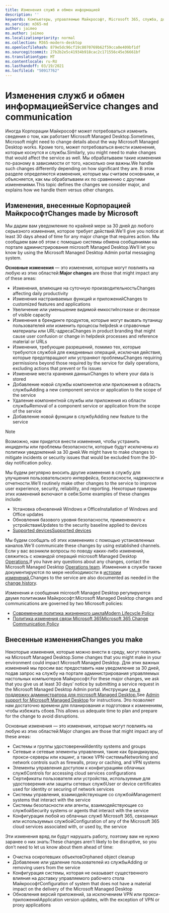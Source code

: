 ```yaml
---
title: Изменения служб и обмен информацией
description: ''
keywords: Компьютеры, управляемые Майкрософт, Microsoft 365, служба, документация
ms.service: m365-md
author: jaimeo
ms.author: jaimeo
ms.localizationpriority: normal
ms.collection: M365-modern-desktop
ms.openlocfilehash: 879e5dc96cf19c8070769b62f59cca0e409bf1df
ms.sourcegitcommit: 27b2b2e5c41934b918cac2c171556c45e36661bf
ms.translationtype: MT
ms.contentlocale: ru-RU
ms.lasthandoff: 03/19/2021
ms.locfileid: "50917762"
---
```

# <a name="service-changes-and-communication"></a><span data-ttu-id="dc0d3-103">Изменения служб и обмен информацией</span><span class="sxs-lookup"><span data-stu-id="dc0d3-103">Service changes and communication</span></span>

<span data-ttu-id="dc0d3-104">Иногда Корпорации Майкрософт может потребоваться изменить сведения о том, как работает Microsoft Managed Desktop.</span><span class="sxs-lookup"><span data-stu-id="dc0d3-104">Sometimes, Microsoft might need to change details about the way Microsoft Managed Desktop works.</span></span> <span data-ttu-id="dc0d3-105">Кроме того, может потребоваться внести изменения, которые коснутся и службы.</span><span class="sxs-lookup"><span data-stu-id="dc0d3-105">Similarly, you might need to make changes that would affect the service as well.</span></span> <span data-ttu-id="dc0d3-106">Мы обрабатываем такие изменения по-разному в зависимости от того, насколько они важны.</span><span class="sxs-lookup"><span data-stu-id="dc0d3-106">We handle such changes differently depending on how significant they are.</span></span> <span data-ttu-id="dc0d3-107">В этом разделе определяются изменения, которые мы считаем основными, и объясняется, как мы обрабатываем их по сравнению с другими изменениями.</span><span class="sxs-lookup"><span data-stu-id="dc0d3-107">This topic defines the changes we consider major, and explains how we handle them versus other changes.</span></span>



## <a name="changes-made-by-microsoft"></a><span data-ttu-id="dc0d3-108">Изменения, внесенные Корпорацией Майкрософт</span><span class="sxs-lookup"><span data-stu-id="dc0d3-108">Changes made by Microsoft</span></span>

<span data-ttu-id="dc0d3-109">Мы дадим вам уведомление по крайней мере за 30 дней до любого серьезного изменения, которое требует действий.</span><span class="sxs-lookup"><span data-stu-id="dc0d3-109">We'll give you notice at least 30 days ahead of time for any major change that requires action.</span></span> <span data-ttu-id="dc0d3-110">Мы сообщаем вам об этом с помощью системы обмена сообщениями на портале администрирования microsoft Managed Desktop.</span><span class="sxs-lookup"><span data-stu-id="dc0d3-110">We’ll let you know by using the Microsoft Managed Desktop Admin portal messaging system.</span></span>

<span data-ttu-id="dc0d3-111">**Основные изменения** — это изменения, которые могут повлиять на любую из этих областей:</span><span class="sxs-lookup"><span data-stu-id="dc0d3-111">**Major changes** are those that might impact any of these areas:</span></span>
- <span data-ttu-id="dc0d3-112">Изменения, влияющие на суточную производительность</span><span class="sxs-lookup"><span data-stu-id="dc0d3-112">Changes affecting daily productivity</span></span>
- <span data-ttu-id="dc0d3-113">Изменения настраиваемых функций и приложений</span><span class="sxs-lookup"><span data-stu-id="dc0d3-113">Changes to customized features and applications</span></span>
- <span data-ttu-id="dc0d3-114">Увеличение или уменьшение видимой емкости</span><span class="sxs-lookup"><span data-stu-id="dc0d3-114">Increase or decrease of visible capacity</span></span>
- <span data-ttu-id="dc0d3-115">Изменения в брендинге продуктов, которые могут вызвать путаницу пользователей или изменить процессы helpdesk и справочные материалы или URL-адреса</span><span class="sxs-lookup"><span data-stu-id="dc0d3-115">Changes in product branding that might cause user confusion or change in helpdesk processes and reference material or URLs</span></span>
- <span data-ttu-id="dc0d3-116">Изменения, требующие разрешений, помимо тех, которые требуются службой для ежедневных операций, исключая действия, которые предотвращают или устраняют проблемы</span><span class="sxs-lookup"><span data-stu-id="dc0d3-116">Changes requiring permissions beyond those required by the service for daily operations, excluding actions that prevent or fix issues</span></span>
- <span data-ttu-id="dc0d3-117">Изменение места хранения данных</span><span class="sxs-lookup"><span data-stu-id="dc0d3-117">Changes to where your data is stored</span></span>
- <span data-ttu-id="dc0d3-118">Добавление новой службы компонентов или приложения в область службы</span><span class="sxs-lookup"><span data-stu-id="dc0d3-118">Adding a new component service or application to the scope of the service</span></span>
- <span data-ttu-id="dc0d3-119">Удаление компонентной службы или приложения из области службы</span><span class="sxs-lookup"><span data-stu-id="dc0d3-119">Removal of a component service or application from the scope of the service</span></span>
- <span data-ttu-id="dc0d3-120">Добавление новой функции в службу</span><span class="sxs-lookup"><span data-stu-id="dc0d3-120">Adding new feature to the service</span></span>

> [!NOTE]
> <span data-ttu-id="dc0d3-121">Возможно, нам придется внести изменения, чтобы устранить инциденты или проблемы безопасности, которые будут исключены из политики уведомлений за 30 дней.</span><span class="sxs-lookup"><span data-stu-id="dc0d3-121">We might have to make changes to mitigate incidents or security issues that would be excluded from the 30-day notification policy.</span></span>

<span data-ttu-id="dc0d3-122">Мы будем регулярно вносить другие изменения в службу для улучшения пользовательского интерфейса, безопасности, надежности и отчетности.</span><span class="sxs-lookup"><span data-stu-id="dc0d3-122">We’ll routinely make other changes to the service to improve user experience, security, reliability, and reporting.</span></span> <span data-ttu-id="dc0d3-123">Некоторые примеры этих изменений включают в себя:</span><span class="sxs-lookup"><span data-stu-id="dc0d3-123">Some examples of these changes include:</span></span>

- <span data-ttu-id="dc0d3-124">Установка обновлений Windows и Office</span><span class="sxs-lookup"><span data-stu-id="dc0d3-124">Installation of Windows and Office updates</span></span>
- <span data-ttu-id="dc0d3-125">Обновления базового уровня безопасности, примененного к устройствам</span><span class="sxs-lookup"><span data-stu-id="dc0d3-125">Updates to the security baseline applied to devices</span></span>
- [<span data-ttu-id="dc0d3-126">Supported devices</span><span class="sxs-lookup"><span data-stu-id="dc0d3-126">Supported devices</span></span>](device-list.md)

<span data-ttu-id="dc0d3-127">Мы будем сообщать об этих изменениях с помощью установленных каналов.</span><span class="sxs-lookup"><span data-stu-id="dc0d3-127">We'll communicate these changes by using established channels.</span></span> <span data-ttu-id="dc0d3-128">Если у вас возникли вопросы по поводу каких-либо изменений, свяжитесь с командой операций microsoft Managed Desktop [Operations.](../working-with-managed-desktop/admin-support.md)</span><span class="sxs-lookup"><span data-stu-id="dc0d3-128">If you have any questions about any changes, contact the Microsoft Managed Desktop [Operations team](../working-with-managed-desktop/admin-support.md).</span></span> <span data-ttu-id="dc0d3-129">Изменения в службе также документируются по мере необходимости в [истории изменений.](../change-history-managed-desktop.md)</span><span class="sxs-lookup"><span data-stu-id="dc0d3-129">Changes to the service are also documented as needed in the [change history](../change-history-managed-desktop.md).</span></span>

<span data-ttu-id="dc0d3-130">Изменения и сообщения microsoft Managed Desktop регулируются двумя политиками Майкрософт:</span><span class="sxs-lookup"><span data-stu-id="dc0d3-130">Microsoft Managed Desktop changes and communications are governed by two Microsoft policies:</span></span>
- [<span data-ttu-id="dc0d3-131">Современная политика жизненного цикла</span><span class="sxs-lookup"><span data-stu-id="dc0d3-131">Modern Lifecycle Policy</span></span>](https://support.microsoft.com/help/30881/modern-lifecycle-policy)
- [<span data-ttu-id="dc0d3-132">Политика изменения связи Microsoft 365</span><span class="sxs-lookup"><span data-stu-id="dc0d3-132">Microsoft 365 Change Communication Policy</span></span>](/office365/admin/manage/message-center?view=o365-worldwide)

## <a name="changes-you-make"></a><span data-ttu-id="dc0d3-133">Внесенные изменения</span><span class="sxs-lookup"><span data-stu-id="dc0d3-133">Changes you make</span></span>

<span data-ttu-id="dc0d3-134">Некоторые изменения, которые можно внести в среду, могут повлиять на Microsoft Managed Desktop.</span><span class="sxs-lookup"><span data-stu-id="dc0d3-134">Some changes that you might make in your environment could impact Microsoft Managed Desktop.</span></span> <span data-ttu-id="dc0d3-135">Для этих важных изменений мы просим вас предоставить нам уведомление за 30 дней, подав запрос на службу на портале администрирования управляемых настольных компьютеров Майкрософт.</span><span class="sxs-lookup"><span data-stu-id="dc0d3-135">For these major changes, we ask that you give us at least 30 days’ notice by submitting a service request in the Microsoft Managed Desktop Admin portal.</span></span> <span data-ttu-id="dc0d3-136">Инструкции [см. в поддержку администратора для microsoft Managed Desktop.](../working-with-managed-desktop/admin-support.md)</span><span class="sxs-lookup"><span data-stu-id="dc0d3-136">See [Admin support for Microsoft Managed Desktop](../working-with-managed-desktop/admin-support.md) for instructions.</span></span> <span data-ttu-id="dc0d3-137">Это позволяет нам достаточно времени для планирования и подготовки к изменениям, чтобы избежать сбоев.</span><span class="sxs-lookup"><span data-stu-id="dc0d3-137">This allows us adequate time to plan and prepare for the change to avoid disruptions.</span></span>

<span data-ttu-id="dc0d3-138">Основные изменения — это изменения, которые могут повлиять на любую из этих областей:</span><span class="sxs-lookup"><span data-stu-id="dc0d3-138">Major changes are those that might impact any of these areas:</span></span>

- <span data-ttu-id="dc0d3-139">Системы и группы удостоверений</span><span class="sxs-lookup"><span data-stu-id="dc0d3-139">Identity systems and groups</span></span>
- <span data-ttu-id="dc0d3-140">Сетевые и сетевые элементы управления, такие как брандмауэры, прокси-серверы или кэшинг, а также VPN-системы</span><span class="sxs-lookup"><span data-stu-id="dc0d3-140">Networking and network controls such as firewalls, proxy or caching, and VPN systems</span></span>
- <span data-ttu-id="dc0d3-141">Элементы управления доступом к конфигурациям облачных служб</span><span class="sxs-lookup"><span data-stu-id="dc0d3-141">Controls for accessing cloud services configurations</span></span>
- <span data-ttu-id="dc0d3-142">Сертификаты пользователя или устройства, используемые для удостоверения или защиты сетевых служб</span><span class="sxs-lookup"><span data-stu-id="dc0d3-142">User or device certificates used for identity or securing of network services</span></span>
- <span data-ttu-id="dc0d3-143">Системы управления, взаимодействующие со службой</span><span class="sxs-lookup"><span data-stu-id="dc0d3-143">Management systems that interact with the service</span></span>
- <span data-ttu-id="dc0d3-144">Системы безопасности или агенты, взаимодействующие со службой</span><span class="sxs-lookup"><span data-stu-id="dc0d3-144">Security systems or agents that interact with the service</span></span>
- <span data-ttu-id="dc0d3-145">Конфигурация любой из облачных служб Microsoft 365, связанных или используемых службой</span><span class="sxs-lookup"><span data-stu-id="dc0d3-145">Configuration of any of the Microsoft 365 cloud services associated with, or used by, the service</span></span>

<span data-ttu-id="dc0d3-146">Эти изменения вряд ли будут нарушать работу, поэтому вам не нужно заранее о них знать:</span><span class="sxs-lookup"><span data-stu-id="dc0d3-146">These changes aren’t likely to be disruptive, so you don’t need to let us know about them ahead of time:</span></span>

- <span data-ttu-id="dc0d3-147">Очистка осиротевших объектов</span><span class="sxs-lookup"><span data-stu-id="dc0d3-147">Orphaned object cleanup</span></span>
- <span data-ttu-id="dc0d3-148">Добавление или удаление пользователей из службы</span><span class="sxs-lookup"><span data-stu-id="dc0d3-148">Adding or removing users from the service</span></span>
- <span data-ttu-id="dc0d3-149">Конфигурация системы, которая не оказывает существенного влияния на доставку управляемого рабочего стола Майкрософт</span><span class="sxs-lookup"><span data-stu-id="dc0d3-149">Configuration of system that does not have a material impact on the delivery of the Microsoft Managed Desktop</span></span>
- <span data-ttu-id="dc0d3-150">Обновления версий приложений, за исключением VPN или прокси-приложений</span><span class="sxs-lookup"><span data-stu-id="dc0d3-150">Application version updates, with the exception of VPN or proxy applications</span></span>
